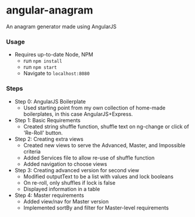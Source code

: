 # angular-anagram
An anagram generator made using AngularJS

### Usage
- Requires up-to-date Node, NPM
  - run `npm install`
  - run `npm start`
  - Navigate to `localhost:8080`


### Steps
- Step 0: AngularJS Boilerplate
  - Used starting point from my own collection of home-made boilerplates, in this case AngularJS+Express.
- Step 1: Basic Requirements
  - Created string shuffle function, shuffle text on ng-change or click of 'Re-Roll' button.
- Step 2: Creating extra views
  - Created new views to serve the Advanced, Master, and Impossible criteria
  - Added Services file to allow re-use of shuffle function
  - Added navigation to choose views
- Step 3: Creating advanced version for second view
  - Modified outputText to be a list with values and lock booleans
  - On re-roll, only shuffles if lock is false
  - Displayed information in a table
- Step 4: Master requirements
  - Added view/nav for Master version
  - Implemented sortBy and filter for Master-level requirements
